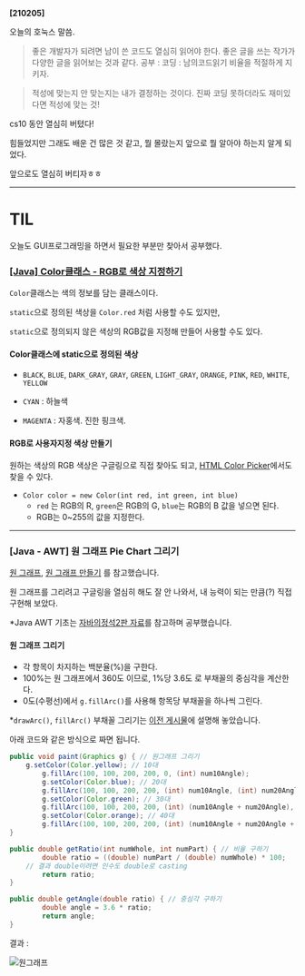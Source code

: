 **[210205]**



오늘의 호눅스 말씀.

> 좋은 개발자가 되려면 남이 쓴 코드도 열심히 읽어야 한다.
> 좋은 글을 쓰는 작가가 다양한 글을 읽어보는 것과 같다.
> 공부 : 코딩 : 남의코드읽기 비율을 적절하게 지키자.

> 적성에 맞는지 안 맞는지는 내가 결정하는 것이다.
> 진짜 코딩 못하더라도 재미있다면 적성에 맞는 것!



cs10 동안 열심히 버텼다!

힘들었지만 그래도 배운 건 많은 것 같고, 뭘 몰랐는지 앞으로 뭘 알아야 하는지 알게 되었다.

앞으로도 열심히 버티자ㅎㅎ



---

# TIL

오늘도 GUI프로그래밍을 하면서 필요한 부분만 찾아서 공부했다.



### [[Java] Color클래스 - RGB로 색상 지정하기](https://m.blog.naver.com/PostView.nhn?blogId=highkrs&logNo=220544498754&proxyReferer=https:%2F%2Fwww.google.com%2F)

`Color`클래스는 색의 정보를 담는 클래스이다.

`static`으로 정의된 색상을 `Color.red` 처럼 사용할 수도 있지만,

`static`으로 정의되지 않은 색상의 RGB값을 지정해 만들어 사용할 수도 있다.

#### Color클래스에 static으로 정의된 색상

- `BLACK`, `BLUE`, `DARK_GRAY`, `GRAY`, `GREEN`, `LIGHT_GRAY`, `ORANGE`, `PINK`, `RED`, `WHITE`, `YELLOW`

- `CYAN` : 하늘색

- `MAGENTA` : 자홍색. 진한 핑크색.

#### RGB로 사용자지정 색상 만들기

원하는 색상의 RGB 색상은 구글링으로 직접 찾아도 되고,
[HTML Color Picker](https://www.w3schools.com/colors/colors_picker.asp)에서도 찾을 수 있다.

- `Color color = new Color(int red, int green, int blue)`
  - `red` 는 RGB의 R, `green`은 RGB의 G, `blue`는 RGB의 B 값을 넣으면 된다.
  - RGB는 0~255의 값을 지정한다.



---



### [Java - AWT] 원 그래프 Pie Chart 그리기

[원 그래프](https://namu.wiki/w/%EC%9B%90%20%EA%B7%B8%EB%9E%98%ED%94%84), [원 그래프 만들기](https://fromyou.tistory.com/580) 를 참고했습니다.

원 그래프를 그리려고 구글링을 열심히 해도 잘 안 나와서,
내 능력이 되는 만큼(?) 직접 구현해 보았다.



*Java AWT 기초는 [자바의정석2판 자료](https://codechobo.tistory.com/6)를 참고하며 공부했습니다.



#### 원 그래프 그리기

- 각 항목이 차지하는 백분율(%)을 구한다.
- 100%는 원 그래프에서 360도 이므로, 1%당 3.6도 로 부채꼴의 중심각을 계산한다.
- 0도(수평선)에서 `g.fillArc()`를 사용해 항목당 부채꼴을 하나씩 그린다.

*`drawArc()`, `fillArc()` 부채꼴 그리기는 [이전 게시물](https://bibi6666667.tistory.com/199)에 설명해 놓았습니다.



아래 코드와 같은 방식으로 짜면 됩니다.

```java
public void paint(Graphics g) { // 원그래프 그리기
	g.setColor(Color.yellow); // 10대
        g.fillArc(100, 100, 200, 200, 0, (int) num10Angle);
        g.setColor(Color.blue); // 20대
        g.fillArc(100, 100, 200, 200, (int) num10Angle, (int) num20Angle);
        g.setColor(Color.green); // 30대
        g.fillArc(100, 100, 200, 200, (int) (num10Angle + num20Angle), (int) num30Angle);
        g.setColor(Color.orange); // 40대
        g.fillArc(100, 100, 200, 200, (int) (num10Angle + num20Angle + num30Angle), (int) num40Angle);
}

public double getRatio(int numWhole, int numPart) { // 비율 구하기
        double ratio = ((double) numPart / (double) numWhole) * 100; 
    // 결과 double이려면 인수도 double로 casting
        return ratio;
}

public double getAngle(double ratio) { // 중심각 구하기
        double angle = 3.6 * ratio;
        return angle;
}
```

결과 :

![원그래프](https://user-images.githubusercontent.com/67407678/107012293-2ec41300-67dc-11eb-9a96-64353f043236.PNG)

